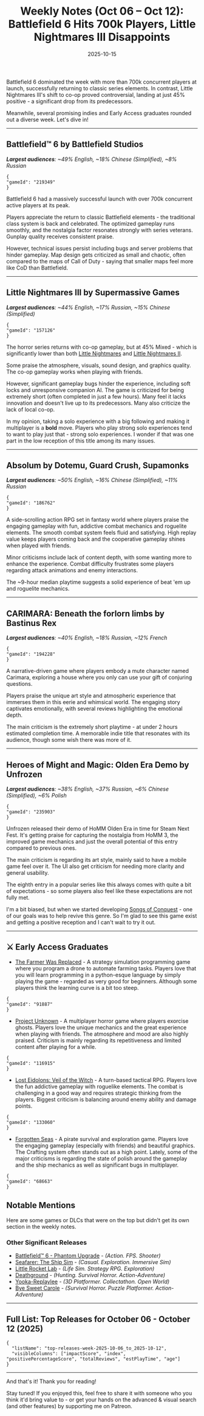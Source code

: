 ﻿---
title: "Weekly Notes (Oct 06 – Oct 12): Battlefield 6 Hits 700k Players, Little Nightmares III Disappoints"
slug: "weekly-notes-2025-10-06"
date: "2025-10-15"
category: "Weekly Notes"
description: "Battlefield 6 launches to 700k concurrent players and positive reviews. Little Nightmares III stumbles with Mixed reviews. Plus: HoMM Olden Era demo, narrative indie CARIMARA, and Early Access graduates."
tags: ["Weekly Notes", "Steam Releases", "Steam Trends", "Game Industry", "Early Access", "Battlefield 6", "Little Nightmares III", "Supermassive Games", "Absolum", "CARIMARA", "Heroes of Might and Magic Olden Era", "Unfrozen", "The Farmer Was Replaced", "Project Unknown", "Lost Eidolons Veil of the Witch", "Forgotten Seas", "Early Access Graduates", "Horror Games", "Action RPG", "Programming Games"]
image: "https://media.githubusercontent.com/media/NiklasBorglund/niklasnotes-blog/main/posts/weekly-notes-2025-10-06/hero.jpg"
---

Battlefield 6 dominated the week with more than 700k concurrent players at launch, successfully returning to classic series elements. 
In contrast, Little Nightmares III's shift to co-op proved controversial, landing at just 45% positive - a significant drop from its predecessors. 

Meanwhile, several promising indies and Early Access graduates rounded out a diverse week.
Let's dive in!

---

## Battlefield™ 6 by Battlefield Studios
***Largest audiences**: ~49% English, ~18% Chinese (Simplified), ~8% Russian*

```condensedgamecard
{
"gameId": "219349"
}
```

Battlefield 6 had a massively successful launch with over 700k concurrent active players at its peak.

Players appreciate the return to classic Battlefield elements - the traditional class system is back and celebrated. 
The optimized gameplay runs smoothly, and the nostalgia factor resonates strongly with series veterans. Gunplay quality receives consistent praise.

However, technical issues persist including bugs and server problems that hinder gameplay.
Map design gets criticized as small and chaotic, often compared to the maps of Call of Duty - saying that smaller maps feel more like CoD than Battlefield.


---

## Little Nightmares III by Supermassive Games
***Largest audiences**: ~44% English, ~17% Russian, ~15% Chinese (Simplified)*

```condensedgamecard
{
"gameId": "157126"
}
```

The horror series returns with co-op gameplay, but at 45% Mixed - which is significantly lower than both [Little Nightmares](https://niklasnotes.com/dashboard/game/148376/little_nightmares) and [Little Nightmares II](https://niklasnotes.com/dashboard/game/79692/little_nightmares_ii).

Some praise the atmosphere, visuals, sound design, and graphics quality. The co-op gameplay works when playing with friends.

However, significant gameplay bugs hinder the experience, including soft locks and unresponsive companion AI. The game is criticized for being extremely short (often completed in just a few hours). Many feel it lacks innovation and doesn't live up to its predecessors.
Many also criticize the lack of local co-op.

In my opinion, taking a solo experience with a big following and making it multiplayer is a **bold** move. Players who play strong solo experiences tend to want to play just that - strong solo experiences.
I wonder if that was one part in the low reception of this title among its many issues.

---

## Absolum by Dotemu, Guard Crush, Supamonks
***Largest audiences**: ~50% English, ~16% Chinese (Simplified), ~11% Russian*

```condensedgamecard
{
"gameId": "186762"
}
```

A side-scrolling action RPG set in fantasy world where players praise the engaging gameplay with fun, addictive combat mechanics and roguelite elements.
The smooth combat system feels fluid and satisfying. High replay value keeps players coming back and the cooperative gameplay shines when played with friends.

Minor criticisms include lack of content depth, with some wanting more to enhance the experience. Combat difficulty frustrates some players regarding attack animations and enemy interactions.

The ~9-hour median playtime suggests a solid experience of beat 'em up and roguelite mechanics.

---

## CARIMARA: Beneath the forlorn limbs by Bastinus Rex
***Largest audiences**: ~40% English, ~18% Russian, ~12% French*

```condensedgamecard
{
"gameId": "194228"
}
```

A narrative-driven game where players embody a mute character named Carimara, exploring a house where you only can use your gift of conjuring questions.

Players praise the unique art style and atmospheric experience that immerses them in this eerie and whimsical world. The engaging story captivates emotionally, with several reviews highlighting the emotional depth.

The main criticism is the extremely short playtime - at under 2 hours estimated completion time. A memorable indie title that resonates with its audience, though some wish there was more of it.

---

## Heroes of Might and Magic: Olden Era Demo by Unfrozen
***Largest audiences**: ~38% English, ~37% Russian, ~6% Chinese (Simplified), ~6% Polish*

```condensedgamecard
{
"gameId": "235903"
}
```

Unfrozen released their demo of HoMM Olden Era in time for Steam Next Fest. It's getting praise for capturing the nostalgia from HoMM 3, the improved game mechanics and just the overall potential of this entry compared to previous ones.

The main criticism is regarding its art style, mainly said to have a mobile game feel over it. The UI also get criticism for needing more clarity and general usability.

The eighth entry in a popular series like this always comes with quite a bit of expectations - so some players also feel like these expectations are not fully met.

I'm a bit biased, but when we started developing [Songs of Conquest](https://niklasnotes.com/dashboard/game/149/songs_of_conquest) - one of our goals was to help revive this genre. 
So I'm glad to see this game exist and getting a positive reception and I can't wait to try it out.


---


## ⚔️ Early Access Graduates

* [The Farmer Was Replaced](https://niklasnotes.com/dashboard/game/91887/the_farmer_was_replaced) - A strategy simulation programming game where you program a drone to automate farming tasks. Players love that you will learn programming in a python-esque language by simply playing the game - regarded as very good for beginners. Although some players think the learning curve is a bit too steep.
```condensedgamecard
{
"gameId": "91887"
}
```
* [Project Unknown](https://niklasnotes.com/dashboard/game/116915/project_unknown) - A multiplayer horror game where players exorcise ghosts. Players love the unique mechanics and the great experience when playing with friends. The atmosphere and mood are also highly praised. Criticism is mainly regarding its repetitiveness and limited content after playing for a while. 
```condensedgamecard
{
"gameId": "116915"
}
```
* [Lost Eidolons: Veil of the Witch](https://niklasnotes.com/dashboard/game/133060/lost_eidolons_veil_of_the_witch) - A turn-based tactical RPG. Players love the fun addictive gameplay with roguelike elements. The combat is challenging in a good way and requires strategic thinking from the players. Biggest criticism is balancing around enemy ability and damage points. 
```condensedgamecard
{
"gameId": "133060"
}
```
* [Forgotten Seas](https://niklasnotes.com/dashboard/game/68663/forgotten_seas) - A pirate survival and exploration game. Players love the engaging gameplay (especially with friends) and beautiful graphics. The Crafting system often stands out as a high point. Lately, some of the major criticisms is regarding the state of polish around the gameplay and the ship mechanics as well as significant bugs in multiplayer.
```condensedgamecard
{
"gameId": "68663"
}
```

## Notable Mentions

Here are some games or DLCs that were on the top but didn't get its own section in the weekly notes.

### Other Significant Releases

* [Battlefield™ 6 - Phantom Upgrade](https://niklasnotes.com/dashboard/game/236118/battlefieldtm_6_phantom_upgrade) - *(Action. FPS. Shooter)*
* [Seafarer: The Ship Sim](https://niklasnotes.com/dashboard/game/186695/seafarer_the_ship_sim) - *(Casual. Exploration. Immersive Sim)*
* [Little Rocket Lab](https://niklasnotes.com/dashboard/game/89271/little_rocket_lab) - *(Life Sim. Strategy RPG. Exploration)*
* [Deathground](https://niklasnotes.com/dashboard/game/33385/deathground) - *(Hunting. Survival Horror. Action-Adventure)*
* [Yooka-Replaylee](https://niklasnotes.com/dashboard/game/107326/yooka_replaylee) - *(3D Platformer. Collectathon. Open World)*
* [Bye Sweet Carole](https://niklasnotes.com/dashboard/game/77274/bye_sweet_carole) - *(Survival Horror. Puzzle Platformer. Action-Adventure)*

---


## Full List: Top Releases for October 06 - October 12 (2025)

```customlist
{
  "listName": "top-releases-week-2025-10-06_to_2025-10-12",
  "visibleColumns": ["impactScore", "index", "positivePercentageScore", "totalReviews", "estPlayTime", "age"]
}
```
---


And that's it! Thank you for reading!

Stay tuned! 
If you enjoyed this, feel free to share it with someone who you think it'd bring value to - or get your hands on the advanced & visual search (and other features) by supporting me on Patreon.